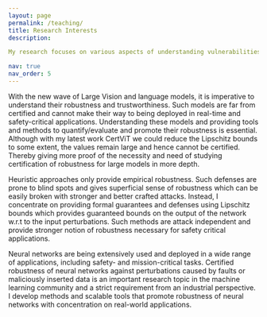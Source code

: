 ```yaml
---
layout: page
permalink: /teaching/
title: Research Interests
description: 

My research focuses on various aspects of understanding vulnerabilities in neural networks. I study the robustness and trustworthiness of neural networks, understanding their behavior, evaluating and providing formal guarantees on their robustness for making AI systems work in their safe set throughout their life cycle.  I am focused on making AI systems safe, trustworthy, and responsible with scalable and efficient methods. My research interests include machine learning, optimization, and robustness. 

nav: true
nav_order: 5
---
```


<!-- For now, this page is assumed to be a static description of your courses. You can convert it to a collection similar to `_projects/` so that you can have a dedicated page for each course.

Organize your courses by years, topics, or universities, however you like! -->

With the new wave of Large Vision and language models, it is imperative to understand their robustness and trustworthiness. Such models are far from certified and cannot make their way to being deployed in real-time and safety-critical applications. Understanding these models and providing tools and methods to quantify/evaluate and promote their robustness is essential. Although with my latest work CertViT we could reduce the Lipschitz bounds to some extent, the values remain large and hence cannot be certified. Thereby giving more proof of the necessity and need of studying certification of robustness for large models in more depth.


Heuristic approaches only provide empirical robustness. Such defenses are prone to blind spots and gives superficial sense of robustness which can be easily broken with stronger and better crafted attacks. Instead, I concentrate on providing formal guarantees and defenses using Lipschitz bounds which provides guaranteed bounds on the output of the network w.r.t to the input perturbations. Such methods are attack independent and provide stronger notion of robustness necessary for safety critical applications.


Neural networks are being extensively used and deployed in a wide range of applications, including safety- and mission-critical tasks. Certified robustness of neural networks against perturbations caused by faults or maliciously inserted data is an important research topic in the machine learning community and a strict requirement from an industrial perspective. I develop methods and scalable tools that promote robustness of neural networks with concentration on real-world applications.
